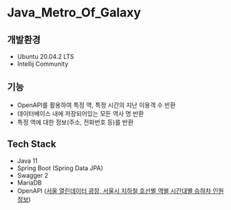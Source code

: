 # Java_Metro_Of_Galaxy


## 개발환경
* Ubuntu 20.04.2 LTS
* Intellij Community

## 기능
* OpenAPI를 활용하여 특정 역, 특정 시간의 지난 이용객 수 반환
* 데이터베이스 내에 저장되어있는 모든 역사 명 반환
* 특정 역에 대한 정보(주소, 전화번호 등)를 반환

## Tech Stack
* Java 11
* Spring Boot (Spring Data JPA)
* Swagger 2
* MariaDB
* OpenAPI ([서울 열린데이터 광장, 서울시 지하철 호선별 역별 시간대별 승하차 인원 정보](http://data.seoul.go.kr/dataList/OA-12252/S/1/datasetView.do))
